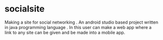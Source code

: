 # socialsite
Making a site for social networking . An android studio  based project written in java programming language . In this user can make a web app where a link to any site can be given and be made into a mobile app.
